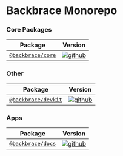 # Backbrace Monorepo

### Core Packages

| Package | Version |
|--------|-------|
[`@backbrace/core`](/packages/backbrace-core) | [![github](https://img.shields.io/npm/v/@backbrace/core.svg?maxAge=3600)](https://github.com/backbrace/backbrace/packages/25909) |

### Other

| Package | Version |
|--------|-------|
[`@backbrace/devkit`](/packages/backbrace-devkit) | [![github](https://img.shields.io/npm/v/@backbrace/devkit.svg?maxAge=3600)](https://github.com/backbrace/backbrace/packages/25941) |

### Apps

| Package | Version |
|--------|-------|
[`@backbrace/docs`](/packages/backbrace-docs) | [![github](https://img.shields.io/npm/v/@backbrace/docs.svg?maxAge=3600)](https://github.com/backbrace/backbrace/packages/25942) |
